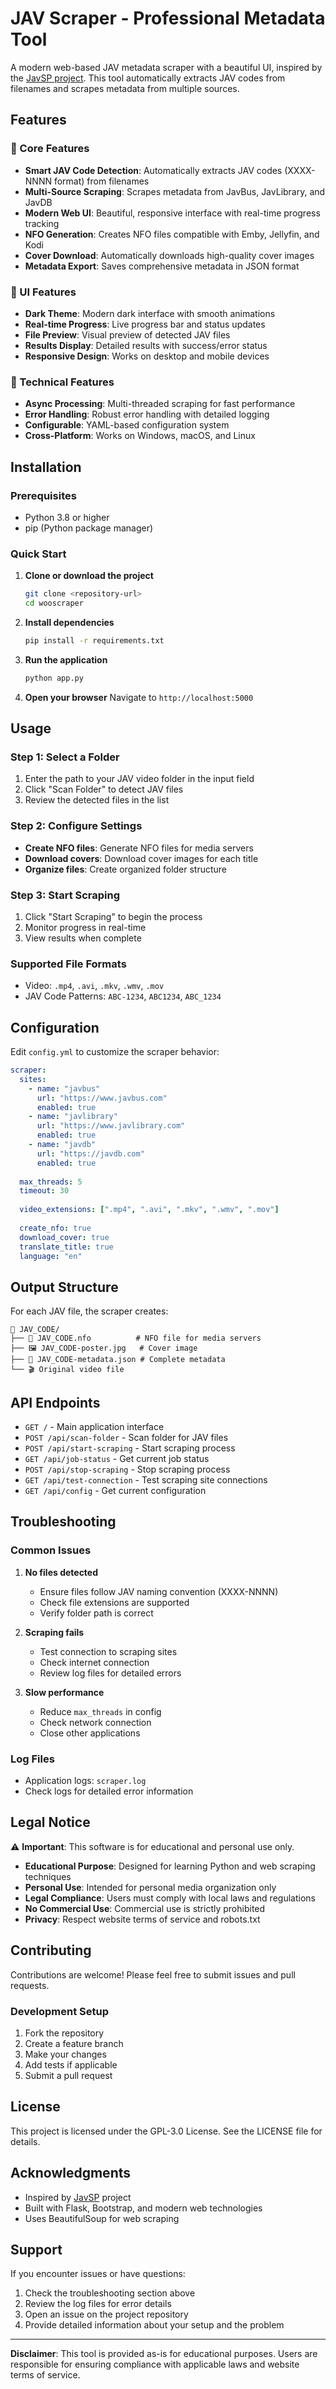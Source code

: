 # JAV Scraper - Professional Metadata Tool

A modern web-based JAV metadata scraper with a beautiful UI, inspired by the [JavSP project](https://github.com/Yuukiy/JavSP). This tool automatically extracts JAV codes from filenames and scrapes metadata from multiple sources.

## Features

### 🎯 Core Features
- **Smart JAV Code Detection**: Automatically extracts JAV codes (XXXX-NNNN format) from filenames
- **Multi-Source Scraping**: Scrapes metadata from JavBus, JavLibrary, and JavDB
- **Modern Web UI**: Beautiful, responsive interface with real-time progress tracking
- **NFO Generation**: Creates NFO files compatible with Emby, Jellyfin, and Kodi
- **Cover Download**: Automatically downloads high-quality cover images
- **Metadata Export**: Saves comprehensive metadata in JSON format

### 🎨 UI Features
- **Dark Theme**: Modern dark interface with smooth animations
- **Real-time Progress**: Live progress bar and status updates
- **File Preview**: Visual preview of detected JAV files
- **Results Display**: Detailed results with success/error status
- **Responsive Design**: Works on desktop and mobile devices

### 🔧 Technical Features
- **Async Processing**: Multi-threaded scraping for fast performance
- **Error Handling**: Robust error handling with detailed logging
- **Configurable**: YAML-based configuration system
- **Cross-Platform**: Works on Windows, macOS, and Linux

## Installation

### Prerequisites
- Python 3.8 or higher
- pip (Python package manager)

### Quick Start

1. **Clone or download the project**
   ```bash
   git clone <repository-url>
   cd wooscraper
   ```

2. **Install dependencies**
   ```bash
   pip install -r requirements.txt
   ```

3. **Run the application**
   ```bash
   python app.py
   ```

4. **Open your browser**
   Navigate to `http://localhost:5000`

## Usage

### Step 1: Select a Folder
1. Enter the path to your JAV video folder in the input field
2. Click "Scan Folder" to detect JAV files
3. Review the detected files in the list

### Step 2: Configure Settings
- **Create NFO files**: Generate NFO files for media servers
- **Download covers**: Download cover images for each title
- **Organize files**: Create organized folder structure

### Step 3: Start Scraping
1. Click "Start Scraping" to begin the process
2. Monitor progress in real-time
3. View results when complete

### Supported File Formats
- Video: `.mp4`, `.avi`, `.mkv`, `.wmv`, `.mov`
- JAV Code Patterns: `ABC-1234`, `ABC1234`, `ABC_1234`

## Configuration

Edit `config.yml` to customize the scraper behavior:

```yaml
scraper:
  sites:
    - name: "javbus"
      url: "https://www.javbus.com"
      enabled: true
    - name: "javlibrary"
      url: "https://www.javlibrary.com"
      enabled: true
    - name: "javdb"
      url: "https://javdb.com"
      enabled: true
  
  max_threads: 5
  timeout: 30
  
  video_extensions: [".mp4", ".avi", ".mkv", ".wmv", ".mov"]
  
  create_nfo: true
  download_cover: true
  translate_title: true
  language: "en"
```

## Output Structure

For each JAV file, the scraper creates:

```
📁 JAV_CODE/
├── 📄 JAV_CODE.nfo          # NFO file for media servers
├── 🖼️ JAV_CODE-poster.jpg   # Cover image
├── 📄 JAV_CODE-metadata.json # Complete metadata
└── 🎬 Original video file
```

## API Endpoints

- `GET /` - Main application interface
- `POST /api/scan-folder` - Scan folder for JAV files
- `POST /api/start-scraping` - Start scraping process
- `GET /api/job-status` - Get current job status
- `POST /api/stop-scraping` - Stop scraping process
- `GET /api/test-connection` - Test scraping site connections
- `GET /api/config` - Get current configuration

## Troubleshooting

### Common Issues

1. **No files detected**
   - Ensure files follow JAV naming convention (XXXX-NNNN)
   - Check file extensions are supported
   - Verify folder path is correct

2. **Scraping fails**
   - Test connection to scraping sites
   - Check internet connection
   - Review log files for detailed errors

3. **Slow performance**
   - Reduce `max_threads` in config
   - Check network connection
   - Close other applications

### Log Files
- Application logs: `scraper.log`
- Check logs for detailed error information

## Legal Notice

⚠️ **Important**: This software is for educational and personal use only.

- **Educational Purpose**: Designed for learning Python and web scraping techniques
- **Personal Use**: Intended for personal media organization only
- **Legal Compliance**: Users must comply with local laws and regulations
- **No Commercial Use**: Commercial use is strictly prohibited
- **Privacy**: Respect website terms of service and robots.txt

## Contributing

Contributions are welcome! Please feel free to submit issues and pull requests.

### Development Setup
1. Fork the repository
2. Create a feature branch
3. Make your changes
4. Add tests if applicable
5. Submit a pull request

## License

This project is licensed under the GPL-3.0 License. See the LICENSE file for details.

## Acknowledgments

- Inspired by [JavSP](https://github.com/Yuukiy/JavSP) project
- Built with Flask, Bootstrap, and modern web technologies
- Uses BeautifulSoup for web scraping

## Support

If you encounter issues or have questions:

1. Check the troubleshooting section above
2. Review the log files for error details
3. Open an issue on the project repository
4. Provide detailed information about your setup and the problem

---

**Disclaimer**: This tool is provided as-is for educational purposes. Users are responsible for ensuring compliance with applicable laws and website terms of service. 